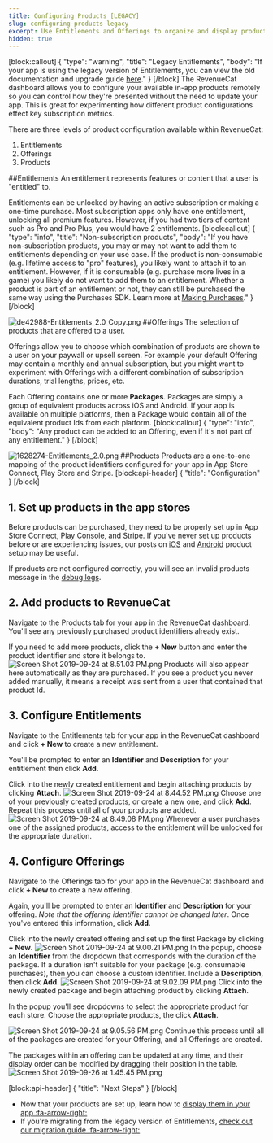 ```yaml
---
title: Configuring Products [LEGACY]
slug: configuring-products-legacy
excerpt: Use Entitlements and Offerings to organize and display products
hidden: true
---
```

[block:callout]
{
  "type": "warning",
  "title": "Legacy Entitlements",
  "body": "If your app is using the legacy version of Entitlements, you can view the old documentation and upgrade guide [here](doc:legacy-entitlements)."
}
[/block]
The RevenueCat dashboard allows you to configure your available in-app products remotely so you can control how they're presented without the need to update your app. This is great for experimenting how different product configurations effect key subscription metrics.

There are three levels of product configuration available within RevenueCat:
  1. Entitlements
  2. Offerings
  3. Products

##Entitlements
An entitlement represents features or content that a user is "entitled" to.

Entitlements can be unlocked by having an active subscription or making a one-time purchase. Most subscription apps only have one entitlement, unlocking all premium features. However, if you had two tiers of content such as Pro and Pro Plus, you would have 2 entitlements.
[block:callout]
{
  "type": "info",
  "title": "Non-subscription products",
  "body": "If you have non-subscription products, you may or may not want to add them to entitlements depending on your use case. If the product is non-consumable (e.g. lifetime access to \"pro\" features), you likely want to attach it to an entitlement. However, if it is consumable (e.g. purchase more lives in a game) you likely do not want to add them to an entitlement. Whether a product is part of an entitlement or not, they can still be purchased the same way using the Purchases SDK. Learn more at [Making Purchases](https://docs.revenuecat.com/docs/making-purchases)."
}
[/block]

![](https://files.readme.io/811b48f-de42988-Entitlements_2.0_Copy.png "de42988-Entitlements_2.0_Copy.png")
##Offerings
The selection of products that are offered to a user.

Offerings allow you to choose which combination of products are shown to a user on your paywall or upsell screen. For example your default Offering may contain a monthly and annual subscription, but you might want to experiment with Offerings with a different combination of subscription durations, trial lengths, prices, etc.

Each Offering contains one or more **Packages**. Packages are simply a group of equivalent products across iOS and Android. If your app is available on multiple platforms, then a Package would contain all of the equivalent product Ids from each platform.
[block:callout]
{
  "type": "info",
  "body": "Any product can be added to an Offering, even if it's not part of any entitlement."
}
[/block]

![](https://files.readme.io/2109169-1628274-Entitlements_2.0.png "1628274-Entitlements_2.0.png")
##Products
Products are a one-to-one mapping of the product identifiers configured for your app in App Store Connect, Play Store and Stripe. 
[block:api-header]
{
  "title": "Configuration"
}
[/block]
## 1. Set up products in the app stores
Before products can be purchased, they need to be properly set up in App Store Connect, Play Console, and Stripe. If you've never set up products before or are experiencing issues, our posts on [iOS](https://www.revenuecat.com/blog/engineering/app-store-connect-in-app-purchase-guide/) and [Android](https://www.revenuecat.com/blog/engineering/android-in-app-subscriptions-tutorial/) product setup may be useful. 

If products are not configured correctly, you will see an invalid products message in the [debug logs](doc:debugging).

## 2. Add products to RevenueCat
Navigate to the Products tab for your app in the RevenueCat dashboard. You'll see any previously purchased product identifiers already exist. 

If you need to add more products, click the **+ New** button and enter the product identifier and store it belongs to.
![](https://files.readme.io/ef131a9-Screen_Shot_2019-09-24_at_8.51.03_PM.png "Screen Shot 2019-09-24 at 8.51.03 PM.png")
Products will also appear here automatically as they are purchased. If you see a product you never added manually, it means a receipt was sent from a user that contained that product Id.

## 3. Configure Entitlements
Navigate to the Entitlements tab for your app in the RevenueCat dashboard and click **+ New** to create a new entitlement. 

You'll be prompted to enter an **Identifier** and **Description** for your entitlement then click **Add**.

Click into the newly created entitlement and begin attaching products by clicking **Attach**.
![](https://files.readme.io/24b5651-Screen_Shot_2019-09-24_at_8.44.52_PM.png "Screen Shot 2019-09-24 at 8.44.52 PM.png")
Choose one of your previously created products, or create a new one, and click **Add**. Repeat this process until all of your products are added.
![](https://files.readme.io/bf8b8c5-Screen_Shot_2019-09-24_at_8.49.08_PM.png "Screen Shot 2019-09-24 at 8.49.08 PM.png")
Whenever a user purchases one of the assigned products, access to the entitlement will be unlocked for the appropriate duration.

## 4. Configure Offerings
Navigate to the Offerings tab for your app in the RevenueCat dashboard and click **+ New** to create a new offering. 

Again, you'll be prompted to enter an **Identifier** and **Description** for your offering. *Note that the offering identifier cannot be changed later*. Once you've entered this information, click **Add**.

Click into the newly created offering and set up the first Package by clicking **+ New**.
![](https://files.readme.io/f3c7513-Screen_Shot_2019-09-24_at_9.00.21_PM.png "Screen Shot 2019-09-24 at 9.00.21 PM.png")
In the popup, choose an **Identifier** from the dropdown that corresponds with the duration of the package. If a duration isn't suitable for your package (e.g. consumable purchases), then you can choose a custom identifier. Include a **Description**, then click **Add**.
![](https://files.readme.io/58105b2-Screen_Shot_2019-09-24_at_9.02.09_PM.png "Screen Shot 2019-09-24 at 9.02.09 PM.png")
Click into the newly created package and begin attaching product by clicking **Attach**. 

In the popup you'll see dropdowns to select the appropriate product for each store. Choose the appropriate products, the click **Attach**.

![](https://files.readme.io/41db7d0-Screen_Shot_2019-09-24_at_9.05.56_PM.png "Screen Shot 2019-09-24 at 9.05.56 PM.png")
Continue this process until all of the packages are created for your Offering, and all Offerings are created.

The packages within an offering can be updated at any time, and their display order can be modified by dragging their position in the table.
![](https://files.readme.io/7ec7062-Screen_Shot_2019-09-26_at_1.45.45_PM.png "Screen Shot 2019-09-26 at 1.45.45 PM.png")

[block:api-header]
{
  "title": "Next Steps"
}
[/block]
* Now that your products are set up, learn how to [display them in your app :fa-arrow-right:](doc:displaying-products)
* If you're migrating from the legacy version of Entitlements, [check out our migration guide :fa-arrow-right:](doc:offerings-migration)